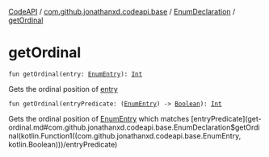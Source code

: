 [CodeAPI](../../index.md) / [com.github.jonathanxd.codeapi.base](../index.md) / [EnumDeclaration](index.md) / [getOrdinal](.)

# getOrdinal

`fun getOrdinal(entry: `[`EnumEntry`](../-enum-entry/index.md)`): `[`Int`](https://kotlinlang.org/api/latest/jvm/stdlib/kotlin/-int/index.html)

Gets the ordinal position of [entry](get-ordinal.md#com.github.jonathanxd.codeapi.base.EnumDeclaration$getOrdinal(com.github.jonathanxd.codeapi.base.EnumEntry)/entry)

`fun getOrdinal(entryPredicate: (`[`EnumEntry`](../-enum-entry/index.md)`) -> `[`Boolean`](https://kotlinlang.org/api/latest/jvm/stdlib/kotlin/-boolean/index.html)`): `[`Int`](https://kotlinlang.org/api/latest/jvm/stdlib/kotlin/-int/index.html)

Gets the ordinal position of [EnumEntry](../-enum-entry/index.md) which matches [entryPredicate](get-ordinal.md#com.github.jonathanxd.codeapi.base.EnumDeclaration$getOrdinal(kotlin.Function1((com.github.jonathanxd.codeapi.base.EnumEntry, kotlin.Boolean)))/entryPredicate)

